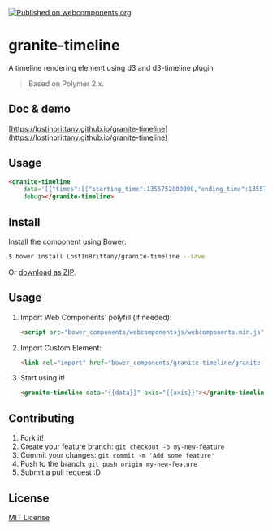 [![Published on webcomponents.org](https://img.shields.io/badge/webcomponents.org-published-blue.svg)](https://www.webcomponents.org/element/LostInBrittany/granite-timeline)

# granite-timeline

A timeline rendering element using d3 and d3-timeline plugin

> Based on Polymer 2.x.



## Doc & demo

[https://lostinbrittany.github.io/granite-timeline](https://lostinbrittany.github.io/granite-timeline)


## Usage

<!---
```
<custom-element-demo>
  <template>
    <script src="../webcomponentsjs/webcomponents-lite.js"></script>
    <link rel="import" href="granite-timeline.html">
    <next-code-block></next-code-block>
  </template>
</custom-element-demo>
```
-->
```html
<granite-timeline 
    data='[{"times":[{"starting_time":1355752800000,"ending_time":1355759900000}, {"starting_time":1355767900000,"ending_time":1355774400000}]},{"times":[{"starting_time":1355759910000,"ending_time":1355761900000}]},{"times":[{"starting_time":1355761910000,"ending_time":1355763910000}]}]'          
    debug></granite-timeline>
```

## Install

Install the component using [Bower](http://bower.io/):

```sh
$ bower install LostInBrittany/granite-timeline --save
```

Or [download as ZIP](https://github.com/LostInBrittany/granite-timeline/archive/gh-pages.zip).

## Usage

1. Import Web Components' polyfill (if needed):

    ```html
    <script src="bower_components/webcomponentsjs/webcomponents.min.js"></script>
    ```

2. Import Custom Element:

    ```html
    <link rel="import" href="bower_components/granite-timeline/granite-timeline.html">
    ```

3. Start using it!

    ```html
    <granite-timeline data="{{data}}" axis="{{axis}}"></granite-timeline>
    ```

## Contributing

1. Fork it!
2. Create your feature branch: `git checkout -b my-new-feature`
3. Commit your changes: `git commit -m 'Add some feature'`
4. Push to the branch: `git push origin my-new-feature`
5. Submit a pull request :D

## License

[MIT License](http://opensource.org/licenses/MIT)